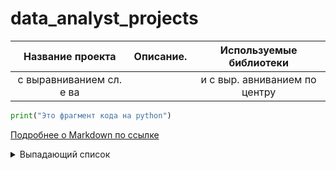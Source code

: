 # data_analyst_projects


| Название проекта             | Описание.                                                    | Используемые библиотеки| 
|:----------------------------:| :-----------------------------------------------------------:| :---------------------:| 
| с выравниванием сл.    е  ва |                                                              | и с выр. авниванием по центру |
```python
print("Это фрагмент кода на python")
```
[Подробнее о Markdown по ссылке](https://daringfireball.net/projects/markdown/)

<details><summary>Выпадающий список</summary>

   1. First item must be preceeded with an empty line.
   1. Markdown renders **perfectly**.
   1. Extra item.

</details>
